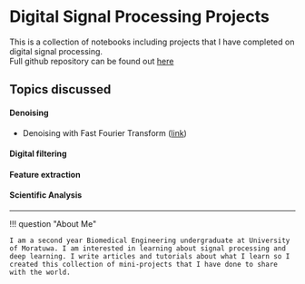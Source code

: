 # Digital Signal Processing Projects

This is a collection of notebooks including projects that I have completed on digital signal processing.<br>
Full github repository can be found out [here](https://github.com/devnithw/dsp-python)


## Topics discussed

#### Denoising
- Denoising with Fast Fourier Transform ([link](https://devnithw.github.io/dsp-python/denoise_signal))

#### Digital filtering

#### Feature extraction

#### Scientific Analysis

<hr>

!!! question "About Me"

    I am a second year Biomedical Engineering undergraduate at University of Moratuwa. I am interested in learning about signal processing and deep learning. I write articles and tutorials about what I learn so I created this collection of mini-projects that I have done to share with the world. 